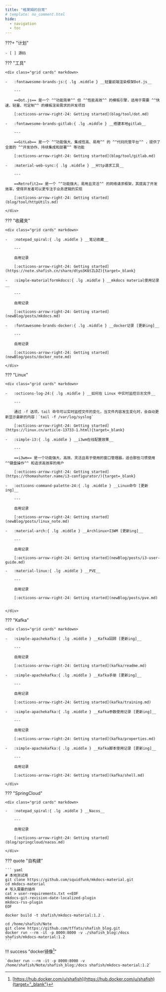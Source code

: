 ```yaml
---
title: "格莱姆的日常"
# template: no_comment.html
hide:
  - navigation
  - toc
---
```


???+ "计划"

    - [ ] 源码

??? "工具"

    <div class="grid cards" markdown>

    -   :fontawesome-brands-js:{ .lg .middle } __轻量前端渲染框架Dot.js__

        ---

        ==Dot.js== 是一个 ^^功能简单^^ 但 ^^性能高效^^ 的模板引擎，适用于需要 ^^快速、轻量、可定制^^ 的模板渲染需求的开发项目

        [:octicons-arrow-right-24: Getting started](blog/tool/dot.md)

    -   :fontawesome-brands-gitlab:{ .lg .middle } __搭建本地gitlab__

        ---

        ==GitLab== 是一个 ^^功能强大、集成性高、易用^^ 的 ^^代码托管平台^^ ，提供了全面的 ^^开发协作、持续集成和部署^^ 等功能

        [:octicons-arrow-right-24: Getting started](blog/tool/gitlab.md)

    -   :material-web-sync:{ .lg .middle } __Http请求工具__

        ---

        ==Retrofit2== 是一个 ^^功能强大、易用且灵活^^ 的网络请求框架，其提高了开发效率，使得开发者可以更专注于业务逻辑的实现

        [:octicons-arrow-right-24: Getting started](blog/tool/httpUtils.md)

    </div>

??? "收藏夹"

    <div class="grid cards" markdown>

    -   :notepad_spiral:{ .lg .middle } __笔记收藏__

        ---

        自用记录

        [:octicons-arrow-right-24: Getting started](https://note.shafish.cn/share/dtyo3K8tZLDZ){target=_blank}

    -   :simple-materialformkdocs:{ .lg .middle } __mkdocs material使用记录__

        ---

        自用记录

        [:octicons-arrow-right-24: Getting started](newBlog/posts/mkdocs.md)

    -   :fontawesome-brands-docker:{ .lg .middle } __docker记录 [更新ing]__

        ---

        自用记录

        [:octicons-arrow-right-24: Getting started](newBlog/posts/docker_note.md)

    </div>

??? "Linux"

    <div class="grid cards" markdown>

    -   :octicons-log-24:{ .lg .middle } __如何在 Linux 中实时监控日志文件__

        ---

        通过 -f 选项，tail 命令可以实时监控文件的变化，当文件内容发生变化时，会自动更新显示最新的内容：`tail -f /var/log/syslog`

        [:octicons-arrow-right-24: Getting started](https://linux.cn/article-13733-1.html){target=_blank}

    -   :simple-i3:{ .lg .middle } __i3wm在线配置效果__

        ---

        ==i3wm== 是一个功能强大、高效、灵活且易于使用的窗口管理器，适合那些习惯使用 ^^键盘操作^^ 和追求高效率的用户

        [:octicons-arrow-right-24: Getting started](https://thomashunter.name/i3-configurator/){target=_blank}

    -   :octicons-command-palette-24:{ .lg .middle } __Linux命令 [更新ing]__

        ---

        自用记录

        [:octicons-arrow-right-24: Getting started](newBlog/posts/linux_note.md)

    -   :material-arch:{ .lg .middle } __Archlinux+I3WM [更新ing]__

        ---

        自用记录

        [:octicons-arrow-right-24: Getting started](newBlog/posts/i3-user-guide.md)

    -   :material-linux:{ .lg .middle } __PVE__

        ---

        自用记录

        [:octicons-arrow-right-24: Getting started](newBlog/posts/pve.md)


    </div>


??? "Kafka"

    <div class="grid cards" markdown>

    -   :simple-apachekafka:{ .lg .middle } __Kafka回顾 [更新ing]__

        ---

        自用记录

        [:octicons-arrow-right-24: Getting started](kafka/readme.md)

    -   :simple-apachekafka:{ .lg .middle } __Kafka手册 [更新ing]__

        ---

        自用记录

        [:octicons-arrow-right-24: Getting started](kafka/training.md)

    -   :simple-apachekafka:{ .lg .middle } __Kafka参数使用记录 [更新ing]__

        ---

        自用记录

        [:octicons-arrow-right-24: Getting started](kafka/properties.md)

    -   :simple-apachekafka:{ .lg .middle } __Kafka脚本使用记录 [更新ing]__

        ---

        自用记录

        [:octicons-arrow-right-24: Getting started](kafka/shell.md)

    </div>

??? "SpringCloud"

    <div class="grid cards" markdown>

    -   :notepad_spiral:{ .lg .middle } __Nacos__

        ---

        自用记录

        [:octicons-arrow-right-24: Getting started](blog/springcloud/nacos.md)

    </div>

??? quote "自构建"

    ``` yaml
    # 本地测试用
    git clone https://github.com/squidfunk/mkdocs-material.git
    cd mkdocs-material
    # 写入需要的插件
    cat > user-requirements.txt <<EOF
    mkdocs-git-revision-date-localized-plugin
    mkdocs-rss-plugin
    EOF

    docker build -t shafish/mkdocs-material:1.2 .

    cd /home/shafish/Note
    git clone https://github.com/tffats/shafish_blog.git
    docker run --rm -it -p 8000:8000 -v ./shafish_blog:/docs shafish/mkdocs-material:1.2
    ```

!!! success "docker镜像[^1]"

    `docker run --rm -it -p 8000:8000 -v /home/shafish/Note/shafish_blog:/docs shafish/mkdocs-material:1.2`

[^1]: [https://hub.docker.com/u/shafish](https://hub.docker.com/u/shafish){target="_blank"}